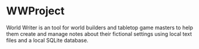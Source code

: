 # WWProject
World Writer is an tool for world builders and tabletop game masters to
help them create and manage notes about their fictional settings using
local text files and a local SQLite database.